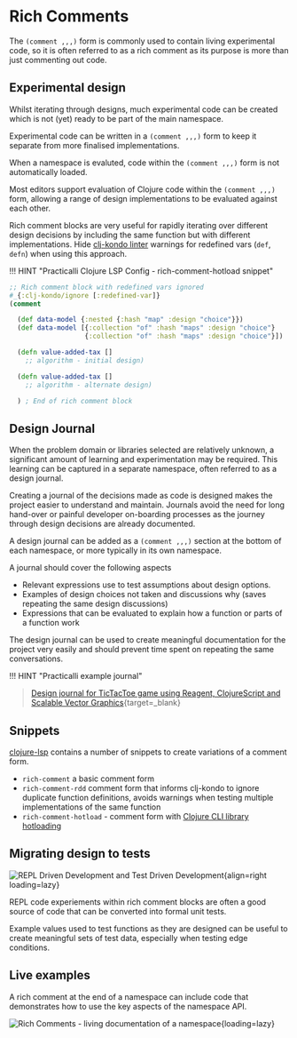# Rich Comments

The `(comment ,,,)` form is commonly used to contain living experimental code, so it is often referred to as a rich comment as its purpose is more than just commenting out code.


## Experimental design

Whilst iterating through designs, much experimental code can be created which is not (yet) ready to be part of the main namespace.

Experimental code can be written in a `(comment ,,,)` form to keep it separate from more finalised implementations.

When a namespace is evaluted, code within the `(comment ,,,)` form is not automatically loaded.

Most editors support evaluation of Clojure code within the `(comment ,,,)` form, allowing a range of design implementations to be evaluated against each other.

Rich comment blocks are very useful for rapidly iterating over different design decisions by including the same function but with different implementations.  Hide [clj-kondo linter](/clojure/reference/code-analysis.md) warnings for redefined vars (`def`, `defn`) when using this approach.

!!! HINT "Practicalli Clojure LSP Config - rich-comment-hotload snippet"

```clojure
;; Rich comment block with redefined vars ignored
#_{:clj-kondo/ignore [:redefined-var]}
(comment

  (def data-model {:nested {:hash "map" :design "choice"}})
  (def data-model [{:collection "of" :hash "maps" :design "choice"}
                   {:collection "of" :hash "maps" :design "choice"}])

  (defn value-added-tax []
    ;; algorithm - initial design)

  (defn value-added-tax []
    ;; algorithm - alternate design)

  ) ; End of rich comment block
```


## Design Journal

When the problem domain or libraries selected are relatively unknown, a significant amount of learning and experimentation may be required.  This learning can be captured in a separate namespace, often referred to as a design journal.

Creating a journal of the decisions made as code is designed makes the project easier to understand and maintain.  Journals avoid the need for long hand-over or painful developer on-boarding processes as the journey through design decisions are already documented.

A design journal can be added as a `(comment ,,,)` section at the bottom of each namespace, or more typically in its own namespace.

A journal should cover the following aspects

* Relevant expressions use to test assumptions about design options.
* Examples of design choices not taken and discussions why (saves repeating the same design discussions)
* Expressions that can be evaluated to explain how a function or parts of a function work

The design journal can be used to create meaningful documentation for the project very easily and should prevent time spent on repeating the same conversations.

!!! HINT "Practicalli example journal"
> [Design journal for TicTacToe game using Reagent, ClojureScript and Scalable Vector Graphics](https://github.com/jr0cket/tictactoe-reagent/blob/master/src/tictactoe_reagent/core.cljs#L124){target=_blank}


## Snippets

[clojure-lsp](https://clojure-lsp.io/features/#snippets) contains a number of snippets to create variations of a comment form.

* `rich-comment` a basic comment form
* `rich-comment-rdd` comment form that informs clj-kondo to ignore duplicate function definitions, avoids warnings when testing multiple implementations of the same function
* `rich-comment-hotload` - comment form with [Clojure CLI library hotloading](/clojure/clojure-cli/repl-reloaded/)


## Migrating design to tests

![REPL Driven Development and Test Driven Development](https://raw.githubusercontent.com/practicalli/graphic-design/live/clojure/repl-tdd-flow.svg){align=right loading=lazy}

REPL code experiements within rich comment blocks are often a good source of code that can be converted into formal unit tests.

Example values used to test functions as they are designed can be useful to create meaningful sets of test data, especially when testing edge conditions.


## Live examples

A rich comment at the end of a namespace can include code that demonstrates how to use the key aspects of the namespace API.

![Rich Comments - living documentation of a namespace](https://raw.githubusercontent.com/practicalli/graphic-design/live/clojure/practicalli-clojure-repl-driven-development-rich-comment-light.png){loading=lazy}
